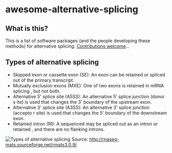# awesome-alternative-splicing
## What is this?
This is a list of software packages (and the people developing these methods) for alternative splicing. [Contributions welcome](https://github.com/hussainather/awesome-alternative-splicing/blob/master/CONTRIBUTING.md)...

## Types of alternative splicing
 - Skipped exon or cassette exon (SE): An exon can be retained or spliced out of
 the primary transcript.
 - Mutually exclusion exons (MXE): One of two exons is retained in mRNA splicing
, but not both.
 - Alternative 5' splice site (A5SS): An alternative 5' splice junction (donor s
ite) is used that changes the 3' boundary of the upstream exon.
 - Alternative 3' splice site (A3SS): An alternative 3' splice junction (accepto
r site) is used that changes the 5' boundary of the downstream exon.
 - Retained intron (RI): A sequenced may be spliced out as an intron or retained
, and there are no flanking introns.

![Types of alternative splicing](http://rnaseq-mats.sourceforge.net/rmats3.0.9/splicing.jpg) 
Source: http://rnaseq-mats.sourceforge.net/rmats3.0.9/
